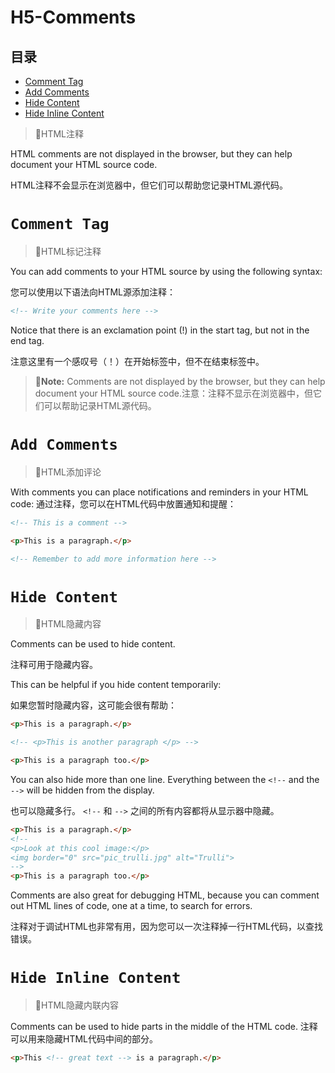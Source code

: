 # H5-Comments

## 目录

-   [Comment Tag](#Comment-Tag)
-   [Add Comments](#Add-Comments)
-   [Hide Content](#Hide-Content)
-   [Hide Inline Content](#Hide-Inline-Content)

> 📌HTML注释

HTML comments are not displayed in the browser, but they can help document your HTML source code. &#x20;

HTML注释不会显示在浏览器中，但它们可以帮助您记录HTML源代码。

# `Comment Tag`

> 📌HTML标记注释

You can add comments to your HTML source by using the following syntax: &#x20;

您可以使用以下语法向HTML源添加注释：

```html
<!-- Write your comments here -->
```

Notice that there is an exclamation point (!) in the start tag, but not in the end tag. &#x20;

注意这里有一个感叹号（！）在开始标签中，但不在结束标签中。

> 📌**Note:** Comments are not displayed by the browser, but they can help document your HTML source code.注意：注释不显示在浏览器中，但它们可以帮助记录HTML源代码。

# `Add Comments`

> 📌HTML添加评论

With comments you can place notifications and reminders in your HTML code: &#x20;
通过注释，您可以在HTML代码中放置通知和提醒：

```html
<!-- This is a comment -->

<p>This is a paragraph.</p>

<!-- Remember to add more information here -->
```

# `Hide Content`

> 📌HTML隐藏内容

Comments can be used to hide content. &#x20;

注释可用于隐藏内容。

This can be helpful if you hide content temporarily: &#x20;

如果您暂时隐藏内容，这可能会很有帮助：

```html
<p>This is a paragraph.</p>

<!-- <p>This is another paragraph </p> -->

<p>This is a paragraph too.</p>
```

You can also hide more than one line. Everything between the `<!--` and the `-->` will be hidden from the display.

也可以隐藏多行。 `<!--` 和 `-->` 之间的所有内容都将从显示器中隐藏。

```html
<p>This is a paragraph.</p>
<!--
<p>Look at this cool image:</p>
<img border="0" src="pic_trulli.jpg" alt="Trulli">
-->
<p>This is a paragraph too.</p>
```

Comments are also great for debugging HTML, because you can comment out HTML lines of code, one at a time, to search for errors. &#x20;

注释对于调试HTML也非常有用，因为您可以一次注释掉一行HTML代码，以查找错误。

# `Hide Inline Content`

> 📌HTML隐藏内联内容

Comments can be used to hide parts in the middle of the HTML code. &#x20;
注释可以用来隐藏HTML代码中间的部分。

```html
<p>This <!-- great text --> is a paragraph.</p>
```
